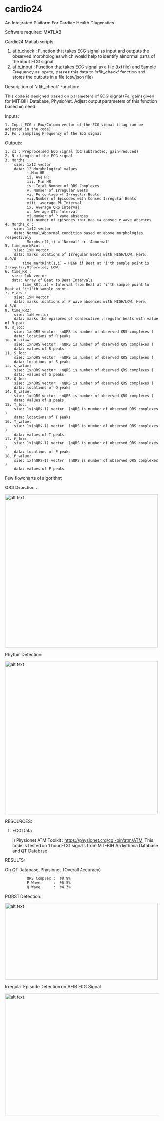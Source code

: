 # cardio24
An Integrated Platform For Cardiac Health Diagnostics

Software required: MATLAB

Cardio24 Matlab scripts:
  1. afib_check : Function that takes ECG signal as input and outputs the observed morphologies which would help to identify abnormal parts of the input ECG signal.
  2. afib_input : Function that takes ECG signal as a file (txt file) and Sample Frequency as inputs, passes this data to 'afib_check' function and stores the outputs in a file (csv/json file)  

Description of 'afib_check' Function: 

  This code is designed based on parameters of ECG signal (Fs, gain) given for MIT-BIH Database, PhysioNet. Adjust output parameters of this function based on need. 
  
  Inputs:
  
    1. Input_ECG : Row/Column vector of the ECG signal (flag can be adjusted in the code)
    2. Fs : Sampling Frequency of the ECG signal
    
  Outputs:
  
    1. x1 : Preprocessed ECG signal (DC subtracted, gain-reduced)
    2. N : Length of the ECG signal
    3. Morphs : 
        size: 1x12 vector 
        data: 12 Morphological values
              i.Max HR
              ii. Avg HR
              iii. Min HR
              iv. Total Number of QRS Complexes
              v. Number of Irregular Beats
              vi. Percentage of Irregular Beats
              vii.Number of Episodes with Consec Irregular Beats
              viii. Average PR Interval
              ix. Average QRS Interval
              x. Average QTc Interval
              xi.Number of P wave absences
              xii.Number of Episodes that has >4 consec P wave absences
    4. Morphs_c :
        size: 1x12 vector 
        data: Normal/Abnormal condition based on above morphologies respectively
              Morphs_c(1,i) = 'Normal' or 'Abnormal'
    5. time_markRint : 
        size: 1xN vector
        data: marks locations of Irregular Beats with HIGH/LOW. Here: 0.9/0
            time_markRint(1,i) = HIGH if Beat at 'i'th sample point is Irregular;Otherwise, LOW.
    6. time_RR :
       size: 1xN vector
       data: Array of Beat to Beat Intervals 
            time_RR(1,i) = Interval from Beat at 'i'th sample point to Beat at 'i+1'th sample point.
    7. P_abs : 
        size: 1xN vector
        data: marks locations of P wave absences with HIGH/LOW. Here: 0.3/0
    8. time_RR2:
        size: 1xN vector
        data: marks the episodes of consecutive irregular beats with value of R_peak. 
    9. R_loc:
        size: 1xnQRS vector  (nQRS is number of observed QRS complexes )
        data: locations of R peaks
    10. R_value:
        size: 1xnQRS vector  (nQRS is number of observed QRS complexes )
        data: values of R peaks
    11. S_loc:
        size: 1xnQRS vector  (nQRS is number of observed QRS complexes )
        data: locations of S peaks
    12. S_value:
        size: 1xnQRS vector  (nQRS is number of observed QRS complexes )
        data: values of S peaks
    13. Q_loc:
        size: 1xnQRS vector  (nQRS is number of observed QRS complexes )
        data: locations of Q peaks
    14. Q_value,
        size: 1xnQRS vector  (nQRS is number of observed QRS complexes )
        data: values of Q peaks
    15. T_loc:
        size: 1x(nQRS-1) vector  (nQRS is number of observed QRS complexes )
        data: locations of T peaks
    16. T_value:
        size: 1x(nQRS-1) vector  (nQRS is number of observed QRS complexes )
        data: values of T peaks
    17. P_loc:
        size: 1x(nQRS-1) vector  (nQRS is number of observed QRS complexes )
        data: locations of P peaks
    18. P_value:
        size: 1x(nQRS-1) vector  (nQRS is number of observed QRS complexes )
        data: values of P peaks

Few flowcharts of algorithm:

  QRS Detection :

<img src="https://f13e59e9-a-62cb3a1a-s-sites.googlegroups.com/site/harshavardhaniitg/projects/cardio24_data/QRS%20Detection.png?attachauth=ANoY7cpWBSuV2oHcoq0m0hhM38CsSaqjawe1cv_UY5TEFP3IrTw4l0QuFYUzOibv8pCX6Wrfep8MeCsYR4qAF8dYxUcUKjWAQx5ARWYfIBWskAs5IlDEBQZpUOWsWwZJDe3_VykWVewGmzqyYWx0aj4taSCLFKIzx0wNzV-sp_-LFYXbVXAMYojsN96nAzuf_0wEojL6eIDsePj2TwU3GBinvIyjnhqrcxqKPIBpH0sSO78fErVJKTh40c-SfFZ3aCh1d95ISnuQ&attredirects" alt = "alt text" width="500" height="500">

  Rhythm Detection: 

   <img src="https://f13e59e9-a-62cb3a1a-s-sites.googlegroups.com/site/harshavardhaniitg/projects/cardio24_data/Rhythm%20Detection%20FC%20Step%201.png?attachauth=ANoY7cqwPuOGCOX2zAxvWwGHNMo4gcELnbYoqoHCkMhW7oh4_-3y7SSANiI-kiPmR9qPf0GcARfyUq4v9_UrgZRWQkxlbtLuUsdmRnvznxTgen2ElpWT6XwkZxeQVL6_9Tf8TesRPFRVfZAu_I3O2UpFyj_VCua4B8keVlyLjbjSSleAw1WQ8Q4q260xlIkydrXvUnDEVflwGn0LmBKfnFbcQYNqeG_qjguFr6CgSsmXLxFLOuOuz0tRnEbm5vzUwTYZ3FK435FidpRdKPpZl3iLWR6-3TIpcA%3D%3D&attredirects=0" alt="alt text" width="500" height="500">



RESOURCES:
  1. ECG Data

      i) Physionet ATM Toolkit :  https://physionet.org/cgi-bin/atm/ATM. This code is tested on 1 hour ECG signals from  MIT-BIH Arrhythmia Database and QT Database
  
RESULTS:

  On QT Database, Physionet: (Overall Accuracy)
  
              QRS Complex :  98.9%
              P Wave      :  96.5%
              Q Wave      :  94.3%
  
  PQRST Detection:

<img src="https://f13e59e9-a-62cb3a1a-s-sites.googlegroups.com/site/harshavardhaniitg/projects/cardio24_data/PQRST_Det.png?attachauth=ANoY7coQpXEE_PIAfaZeZ_V78Rzpe0P2OOXg5kdowU2HCnUGL6dkcDksfW7wBrB_kcIDPU4Ail4Lo6DD0bzywt96KCZ5E7rwHAgD6jR56wCDelpte736ZAR-CDLzrjMa15TGi76u4dTKbkc74hGfuLkL02MUd9sHsSCF8DkZyDSWU4hsfP7U0Dur_GNtcxHzpBroJ6Kq1_kdjz9EC8noqJD3YBWYts_nkS3Gojsmfl-YdSI_DNi-3CEv1CxR-PsSgx1PSrjrx7KJ&attredirects=0" alt="alt text" width="500" height="250">

  Irregular Episode Detection on AFIB ECG Signal
  
<img src="https://f13e59e9-a-62cb3a1a-s-sites.googlegroups.com/site/harshavardhaniitg/projects/cardio24_data/AFIB%20Blog.png?attachauth=ANoY7cpkgCGz1wJ4X2QQVGerV0lo1nmqp5eHNqnRzjPNq_JeMOFUCEgtJ5Uv2BTtXNYADlyFafvSMDYSbohZKH3H5WWeuNMVctrZmqAN_FGKu1V7kOGaPPTNCcN3f_f4KwgXdHc82KAVFNkjklOIAJug-VOAAcPAj9ItE1M86-5hqfrk03Rp-2HfoG9ZovIylJtvDb97MXJPX26H1boV3rq4_80hEouzKwgwlZPXdPXLis9d3dTJcaD3tzhBSzhbutqmYe7oDgps&attredirects=0" alt="alt text" width="800" height="400">
